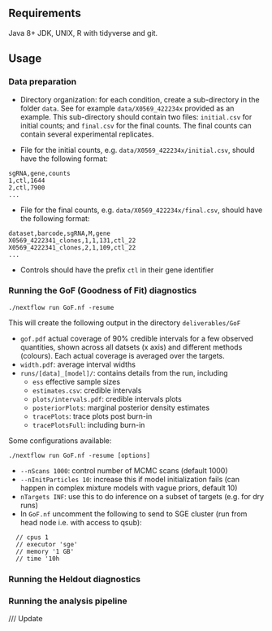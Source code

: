 Requirements
------------

Java 8+ JDK, UNIX, R with tidyverse and git.


Usage
-----

### Data preparation

- Directory organization: for each condition, create a sub-directory in the folder ``data``. See for example ``data/X0569_422234x`` provided as an example. This sub-directory should contain two files: ``initial.csv`` for initial counts; and ``final.csv`` for the final counts. The final counts can contain several experimental replicates. 


- File for the initial counts, e.g. ``data/X0569_422234x/initial.csv``, should have the following format:

```
sgRNA,gene,counts
1,ctl,1644
2,ctl,7900
...
```

- File for the final counts, e.g. ``data/X0569_422234x/final.csv``, should have the following format:

```
dataset,barcode,sgRNA,M,gene
X0569_4222341_clones,1,1,131,ctl_22
X0569_4222341_clones,2,1,109,ctl_22
...
```

- Controls should have the prefix ``ctl`` in their gene identifier


### Running the GoF (Goodness of Fit) diagnostics

```
./nextflow run GoF.nf -resume 
```

This will create the following output in the directory ``deliverables/GoF``

- ``gof.pdf`` actual coverage of 90% credible intervals for a few observed quantities, shown across all datsets (x axis) and different methods (colours). Each actual coverage is averaged over the targets. 
- ``width.pdf``: average interval widths
- ``runs/[data]_[model]/``: contains details from the run, including
    - ``ess`` effective sample sizes
    - ``estimates.csv``: credible intervals
    - ``plots/intervals.pdf``: credible intervals plots
    - ``posteriorPlots``: marginal posterior density estimates
    - ``tracePlots``: trace plots post burn-in
    - ``tracePlotsFull``: including burn-in

Some configurations available:

```
./nextflow run GoF.nf -resume [options]
```

- ``--nScans 1000``: control number of MCMC scans (default 1000)
- ``--nInitParticles 10``: increase this if model initialization fails (can happen in complex mixture models with vague priors, default 10)
- ``nTargets INF``: use this to do inference on a subset of targets (e.g. for dry runs)
- In ``GoF.nf`` uncomment the following to send to SGE cluster (run from head node i.e. with access to qsub):

```
  // cpus 1
  // executor 'sge'
  // memory '1 GB'
  // time '10h
```


### Running the Heldout diagnostics




### Running the analysis pipeline


/// Update



